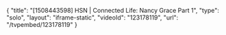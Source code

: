 {
    "title": "[1508443598] HSN | Connected Life: Nancy Grace Part 1",
    "type": "solo",
    "layout": "iframe-static",
    "videoId": "123178119",
    "url": "\/tvpembed\/123178119"
}